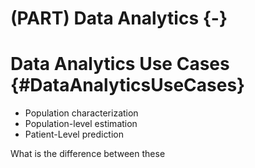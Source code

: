 # (PART) Data Analytics {-} 

# Data Analytics Use Cases {#DataAnalyticsUseCases}

* Population characterization
* Population-level estimation
* Patient-Level prediction

What is the difference between these
